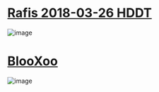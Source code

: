 # [Rafis 2018-03-26 HDDT](https://skins.osuck.net/index.php?newsid=166)
![image](https://user-images.githubusercontent.com/86544736/124217312-24c1ea00-dac6-11eb-9fc1-35cddf4132a4.png)
# [BlooXoo](https://www.mediafire.com/file/emqtod4fdzpex5k/-_%25E3%2580%258EBlooXoo%25E3%2580%258F_-.osk/file)
![image](https://user-images.githubusercontent.com/86544736/124227620-fe597a00-dad8-11eb-9eab-6b0955b9a1cb.png)
 
